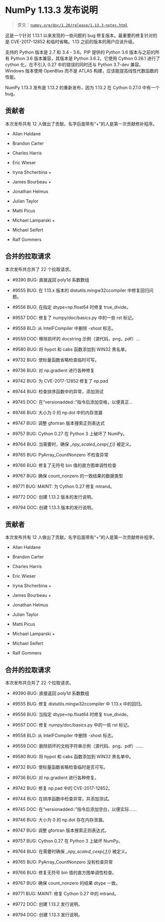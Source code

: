 # NumPy 1.13.3 发布说明

> 原文：[`numpy.org/doc/1.26/release/1.13.3-notes.html`](https://numpy.org/doc/1.26/release/1.13.3-notes.html)

这是一个针对 1.13.1 以来发现的一些问题的 bug 修复版本。最重要的修复针对的是 CVE-2017-12852 和临时省略。1.13 之前的版本的用户应该升级。

支持的 Python 版本是 2.7 和 3.4 - 3.6。PIP 提供的 Python 3.6 版本与之前的所有 Python 3.6 版本兼容，其版本是 Python 3.6.2。它使用 Cython 0.26.1 进行了 cython 化，在不引入 0.27 中的错误的同时还与 Python 3.7-dev 兼容。Windows 版本使用 OpenBlas 而不是 ATLAS 构建，应该能提高线性代数函数的性能。

NumPy 1.13.3 发布是 1.13.2 的重新发布，因为 1.13.2 在 Cython 0.27.0 中有一个 bug。

## 贡献者

本次发布共有 12 人做出了贡献。名字后面带有“+”的人是第一次贡献修补程序。

+   Allan Haldane

+   Brandon Carter

+   Charles Harris

+   Eric Wieser

+   Iryna Shcherbina +

+   James Bourbeau +

+   Jonathan Helmus

+   Julian Taylor

+   Matti Picus

+   Michael Lamparski +

+   Michael Seifert

+   Ralf Gommers

## 合并的拉取请求

本次发布共合并了 22 个拉取请求。

+   #9390 BUG: 直接返回 poly1d 系数数组

+   #9555 BUG: 在 1.13.x 版本的 distutils.mingw32ccompiler 中修复回归问题。

+   #9556 BUG: 在指定 dtype=np.float64 时修复 true_divide。

+   #9557 DOC: 修复了 numpy/doc/basics.py 中的一些 rst 标记。

+   #9558 BLD: 从 IntelFCompiler 中删除 -xhost 标志。

+   #9559 DOC: 移除损坏的 docstring 示例（源代码，png，pdf）…

+   #9580 BUG: 将 hypot 和 cabs 函数添加到 WIN32 黑名单。

+   #9732 BUG: 使标量函数省略检查临时可写。

+   #9736 BUG: 对 np.gradient 进行各种修复

+   #9742 BUG: 为 CVE-2017-12852 修复了 np.pad

+   #9744 BUG: 检查排序函数中的异常，添加测试

+   #9745 DOC: 在“versionadded::”指令后添加空格，以便真正…

+   #9746 BUG: 大小为 0 的 np.dot 中的内存泄漏

+   #9747 BUG: 调整 gfortran 版本搜索正则表达式

+   #9757 BUG: Cython 0.27 在 Python 3 上破坏了 NumPy。

+   #9764 BUG: 当需要时，确保 *_npy_scaled_cexp{,f,l}* 被定义。

+   #9765 BUG: PyArray_CountNonzero 不检查异常

+   #9766 BUG: 修复了无符号 bin 值的直方图单调性检查

+   #9767 BUG: 确保 count_nonzero 的一致结果的数据类型

+   #9771 BUG: MAINT: 为 Cython 0.27 修复 mtrand。

+   #9772 DOC: 创建 1.13.2 版本的发行说明。

+   #9794 DOC: 创建 1.13.3 版本的发行说明。

## 贡献者

本次发布共有 12 人做出了贡献。名字后面带有“+”的人是第一次贡献修补程序。

+   Allan Haldane

+   Brandon Carter

+   Charles Harris

+   Eric Wieser

+   Iryna Shcherbina +

+   James Bourbeau +

+   Jonathan Helmus

+   Julian Taylor

+   Matti Picus

+   Michael Lamparski +

+   Michael Seifert

+   Ralf Gommers

## 合并的拉取请求

本次发布共合并了 22 个拉取请求。

+   #9390 BUG: 直接返回 poly1d 系数数组

+   #9555 BUG: 修复 distutils.mingw32ccompiler 中 1.13.x 中的回归。

+   #9556 BUG: 当指定 dtype=np.float64 时修复 true_divide。

+   #9557 DOC: 修复 numpy/doc/basics.py 中的一些 rst 标记。

+   #9558 BLD: 从 IntelFCompiler 中删除 -xhost 标志。

+   #9559 DOC: 删除损坏的文档字符串示例（源代码、png、pdf）……

+   #9580 BUG: 将 hypot 和 cabs 函数添加到 WIN32 黑名单中。

+   #9732 BUG: 使标量函数省略检查临时是否可写。

+   #9736 BUG: 对 np.gradient 进行各种修复。

+   #9742 BUG: 修复 np.pad 中的 CVE-2017-12852。

+   #9744 BUG: 在排序函数中检查异常，并添加测试。

+   #9745 DOC: 在“versionadded::”指令后添加空白，以便实际……

+   #9746 BUG: 大小为 0 的 np.dot 存在内存泄漏。

+   #9747 BUG: 调整 gfortran 版本搜索正则表达式。

+   #9757 BUG: Cython 0.27 在 Python 3 上破坏 NumPy。

+   #9764 BUG: 在需要时确保 *_npy_scaled_cexp{,f,l}* 被定义。

+   #9765 BUG: PyArray_CountNonzero 没有检查异常

+   #9766 BUG: 修复无符号 bin 值的直方图单调性检查。

+   #9767 BUG: 确保 count_nonzero 的结果 dtype 一致。

+   #9771 BUG: MAINT: 修复 Cython 0.27 中的 mtrand。

+   #9772 DOC: 创建 1.13.2 发行说明。

+   #9794 DOC: 创建 1.13.3 发行说明。
